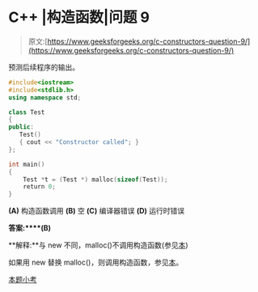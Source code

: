 # C++ |构造函数|问题 9

> 原文:[https://www.geeksforgeeks.org/c-constructors-question-9/](https://www.geeksforgeeks.org/c-constructors-question-9/)

预测后续程序的输出。

```cpp
#include<iostream>
#include<stdlib.h>
using namespace std;

class Test
{
public:
   Test()
   { cout << "Constructor called"; }
};

int main()
{
    Test *t = (Test *) malloc(sizeof(Test));
    return 0;
}
```

**(A)** 构造函数调用
**(B)** 空
**(C)** 编译器错误
**(D)** 运行时错误

**答案:****(B)**

**解释:**与 new 不同，malloc()不调用构造函数(参见[本](https://www.geeksforgeeks.org/malloc-vs-new/))

如果用 new 替换 malloc()，则调用构造函数，参见[本](http://ideone.com/l7APkK)。

[本题小考](https://www.geeksforgeeks.org/quiz-corner-gq/)